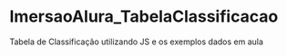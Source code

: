# ImersaoAlura_TabelaClassificacao
Tabela de Classificação utilizando JS e os exemplos dados em aula
